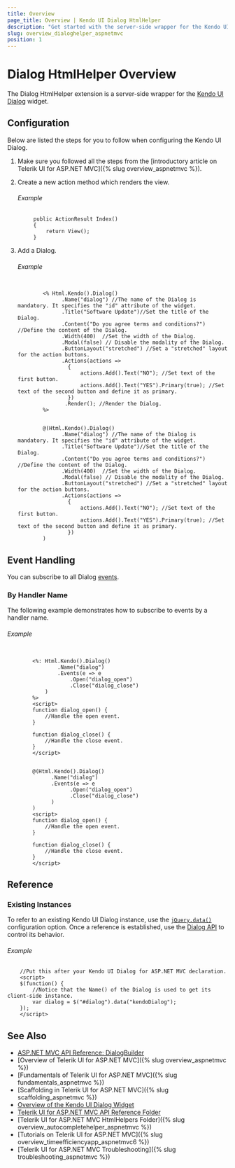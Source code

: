 ```yaml
---
title: Overview
page_title: Overview | Kendo UI Dialog HtmlHelper
description: "Get started with the server-side wrapper for the Kendo UI Dialog widget for ASP.NET MVC."
slug: overview_dialoghelper_aspnetmvc
position: 1
---
```


# Dialog HtmlHelper Overview

The Dialog HtmlHelper extension is a server-side wrapper for the [Kendo UI Dialog](https://demos.telerik.com/kendo-ui/dialog/index) widget.

## Configuration

Below are listed the steps for you to follow when configuring the Kendo UI Dialog.

1. Make sure you followed all the steps from the [introductory article on Telerik UI for ASP.NET MVC]({% slug overview_aspnetmvc %}).

1. Create a new action method which renders the view.

    ###### Example

            public ActionResult Index()
            {
                return View();
            }

1. Add a Dialog.

    ###### Example

    ```tab-ASPX

            <% Html.Kendo().Dialog()
                  .Name("dialog") //The name of the Dialog is mandatory. It specifies the "id" attribute of the widget.
                  .Title("Software Update")//Set the title of the Dialog.
                  .Content("Do you agree terms and conditions?") //Define the content of the Dialog.
                  .Width(400)  //Set the width of the Dialog.
                  .Modal(false) // Disable the modality of the Dialog.
                  .ButtonLayout("stretched") //Set a "stretched" layout for the action buttons.
                  .Actions(actions =>
                    {
                        actions.Add().Text("NO"); //Set text of the first button.
                        actions.Add().Text("YES").Primary(true); //Set text of the second button and define it as primary.
                    })
                   .Render(); //Render the Dialog.
            %>
    ```
    ```tab-Razor

            @(Html.Kendo().Dialog()
                  .Name("dialog") //The name of the Dialog is mandatory. It specifies the "id" attribute of the widget.
                  .Title("Software Update")//Set the title of the Dialog.
                  .Content("Do you agree terms and conditions?") //Define the content of the Dialog.
                  .Width(400)  //Set the width of the Dialog.
                  .Modal(false) // Disable the modality of the Dialog.
                  .ButtonLayout("stretched") //Set a "stretched" layout for the action buttons.
                  .Actions(actions =>
                    {
                        actions.Add().Text("NO"); //Set text of the first button.
                        actions.Add().Text("YES").Primary(true); //Set text of the second button and define it as primary.
                    })
            )
    ```

## Event Handling

You can subscribe to all Dialog [events](http://docs.telerik.com/kendo-ui/api/javascript/ui/dialog#events).

### By Handler Name

The following example demonstrates how to subscribe to events by a handler name.

###### Example

```tab-ASPX

        <%: Html.Kendo().Dialog()
                .Name("dialog")
                .Events(e => e
                    .Open("dialog_open")
                    .Close("dialog_close")
            )
        %>
        <script>
        function dialog_open() {
            //Handle the open event.
        }

        function dialog_close() {
            //Handle the close event.
        }
        </script>
```
```tab-Razor

        @(Html.Kendo().Dialog()
              .Name("dialog")
              .Events(e => e
                    .Open("dialog_open")
                    .Close("dialog_close")
              )
        )
        <script>
        function dialog_open() {
            //Handle the open event.
        }

        function dialog_close() {
            //Handle the close event.
        }
        </script>
```

## Reference

### Existing Instances

To refer to an existing Kendo UI Dialog instance, use the [`jQuery.data()`](http://api.jquery.com/jQuery.data/) configuration option. Once a reference is established, use the [Dialog API](http://docs.telerik.com/kendo-ui/api/javascript/ui/dialog#methods) to control its behavior.

###### Example

        //Put this after your Kendo UI Dialog for ASP.NET MVC declaration.
        <script>
        $(function() {
            //Notice that the Name() of the Dialog is used to get its client-side instance.
            var dialog = $("#dialog").data("kendoDialog");
        });
        </script>

## See Also

* [ASP.NET MVC API Reference: DialogBuilder](http://docs.telerik.com/kendo-ui/api/Kendo.Mvc.UI.Fluent/DialogBuilder)
* [Overview of Telerik UI for ASP.NET MVC]({% slug overview_aspnetmvc %})
* [Fundamentals of Telerik UI for ASP.NET MVC]({% slug fundamentals_aspnetmvc %})
* [Scaffolding in Telerik UI for ASP.NET MVC]({% slug scaffolding_aspnetmvc %})
* [Overview of the Kendo UI Dialog Widget](http://docs.telerik.com/kendo-ui/controls/layout/dialog/overview)
* [Telerik UI for ASP.NET MVC API Reference Folder](http://docs.telerik.com/kendo-ui/api/Kendo.Mvc/AggregateFunction)
* [Telerik UI for ASP.NET MVC HtmlHelpers Folder]({% slug overview_autocompletehelper_aspnetmvc %})
* [Tutorials on Telerik UI for ASP.NET MVC]({% slug overview_timeefficiencyapp_aspnetmvc6 %})
* [Telerik UI for ASP.NET MVC Troubleshooting]({% slug troubleshooting_aspnetmvc %})
